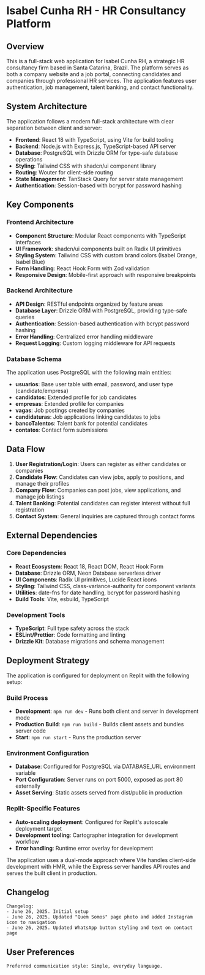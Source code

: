 # Isabel Cunha RH - HR Consultancy Platform

## Overview

This is a full-stack web application for Isabel Cunha RH, a strategic HR consultancy firm based in Santa Catarina, Brazil. The platform serves as both a company website and a job portal, connecting candidates and companies through professional HR services. The application features user authentication, job management, talent banking, and contact functionality.

## System Architecture

The application follows a modern full-stack architecture with clear separation between client and server:

- **Frontend**: React 18 with TypeScript, using Vite for build tooling
- **Backend**: Node.js with Express.js, TypeScript-based API server
- **Database**: PostgreSQL with Drizzle ORM for type-safe database operations
- **Styling**: Tailwind CSS with shadcn/ui component library
- **Routing**: Wouter for client-side routing
- **State Management**: TanStack Query for server state management
- **Authentication**: Session-based with bcrypt for password hashing

## Key Components

### Frontend Architecture
- **Component Structure**: Modular React components with TypeScript interfaces
- **UI Framework**: shadcn/ui components built on Radix UI primitives
- **Styling System**: Tailwind CSS with custom brand colors (Isabel Orange, Isabel Blue)
- **Form Handling**: React Hook Form with Zod validation
- **Responsive Design**: Mobile-first approach with responsive breakpoints

### Backend Architecture
- **API Design**: RESTful endpoints organized by feature areas
- **Database Layer**: Drizzle ORM with PostgreSQL, providing type-safe queries
- **Authentication**: Session-based authentication with bcrypt password hashing
- **Error Handling**: Centralized error handling middleware
- **Request Logging**: Custom logging middleware for API requests

### Database Schema
The application uses PostgreSQL with the following main entities:
- **usuarios**: Base user table with email, password, and user type (candidato/empresa)
- **candidatos**: Extended profile for job candidates
- **empresas**: Extended profile for companies
- **vagas**: Job postings created by companies
- **candidaturas**: Job applications linking candidates to jobs
- **bancoTalentos**: Talent bank for potential candidates
- **contatos**: Contact form submissions

## Data Flow

1. **User Registration/Login**: Users can register as either candidates or companies
2. **Candidate Flow**: Candidates can view jobs, apply to positions, and manage their profiles
3. **Company Flow**: Companies can post jobs, view applications, and manage job listings
4. **Talent Banking**: Potential candidates can register interest without full registration
5. **Contact System**: General inquiries are captured through contact forms

## External Dependencies

### Core Dependencies
- **React Ecosystem**: React 18, React DOM, React Hook Form
- **Database**: Drizzle ORM, Neon Database serverless driver
- **UI Components**: Radix UI primitives, Lucide React icons
- **Styling**: Tailwind CSS, class-variance-authority for component variants
- **Utilities**: date-fns for date handling, bcrypt for password hashing
- **Build Tools**: Vite, esbuild, TypeScript

### Development Tools
- **TypeScript**: Full type safety across the stack
- **ESLint/Prettier**: Code formatting and linting
- **Drizzle Kit**: Database migrations and schema management

## Deployment Strategy

The application is configured for deployment on Replit with the following setup:

### Build Process
- **Development**: `npm run dev` - Runs both client and server in development mode
- **Production Build**: `npm run build` - Builds client assets and bundles server code
- **Start**: `npm run start` - Runs the production server

### Environment Configuration
- **Database**: Configured for PostgreSQL via DATABASE_URL environment variable
- **Port Configuration**: Server runs on port 5000, exposed as port 80 externally
- **Asset Serving**: Static assets served from dist/public in production

### Replit-Specific Features
- **Auto-scaling deployment**: Configured for Replit's autoscale deployment target
- **Development tooling**: Cartographer integration for development workflow
- **Error handling**: Runtime error overlay for development

The application uses a dual-mode approach where Vite handles client-side development with HMR, while the Express server handles API routes and serves the built client in production.

## Changelog

```
Changelog:
- June 26, 2025. Initial setup
- June 26, 2025. Updated "Quem Somos" page photo and added Instagram icon to navigation
- June 26, 2025. Updated WhatsApp button styling and text on contact page
```

## User Preferences

```
Preferred communication style: Simple, everyday language.
```